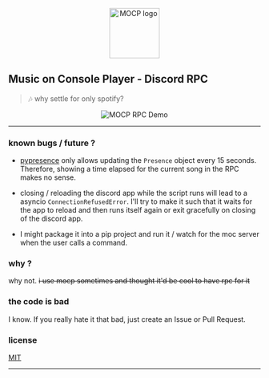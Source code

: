 <p align="center">
  <a href="#!">
    <img alt="MOCP logo" src="https://i.ibb.co/y8pDbw6/mocp.png" width="100" />
  </a>
</p>

## Music on Console Player - Discord RPC

> 🎶 why settle for only spotify?

<p align="center">
    <img alt="MOCP RPC Demo" src="https://i.ibb.co/5YqTnx9/demo.png" />
</p>

---

### known bugs / future ?

- [pypresence](https://github.com/qwertyquerty/pypresence/) only allows updating the `Presence` object every 15 seconds. Therefore, showing a time elapsed for the current song in the RPC makes no sense.

- closing / reloading the discord app while the script runs will lead to a asyncio `ConnectionRefusedError`. I'll try to make it such that it waits for the app to reload and then runs itself again or exit gracefully on closing of the discord app.

- I might package it into a pip project and run it / watch for the moc server when the user calls a command.

### why ?

why not. ~~i use mocp sometimes and thought it'd be cool to have rpc for it~~

### the code is bad

I know. If you really hate it that bad, just create an Issue or Pull Request.

### license

[MIT](./LICENSE)

---

